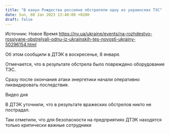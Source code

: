 ```yaml
---
title: "В канун Рождества россияне обстреляли одну из украинских ТЭС"
date: Sun, 08 Jan 2023 13:40:00 +0200
draft: false
---
```

Источник: Новое Время https://nv.ua/ukraine/events/na-rozhdestvo-rossiyane-obstrelyali-odnu-iz-ukrainskih-tes-novosti-ukrainy-50296154.html


Об этом сообщили в ДТЭК в воскресенье, 8 января.

Отмечается, что в результате обстрела было повреждено оборудование ТЭС.

Сразу после окончания атаки энергетики начали оперативно ликвидировать последствия.

 Видео дня   

В ДТЭК уточнили, что в результате вражеских обстрелов никто не пострадал.

Там отметили, что для безопасности на предприятиях ДТЭК находятся только критически важные сотрудники
